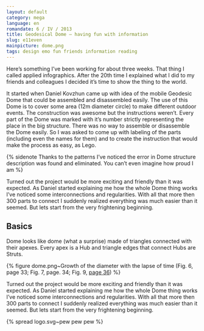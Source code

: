 ```yaml
---
layout: default
category: mega
language: en
romandate: 6 / IV / 2013
title: Geodesical Dome — having fun with information
slug: e11even
mainpicture: dome.png
tags: design emo fun friends information reading 
---
```


Here’s something I’ve been working for about three weeks. That thing I called applied infographics. After the 20th time I explained what I did to my friends and colleagues I decided it’s time to show the thing to the world.

It started when Daniel Kovzhun came up with idea of the mobile Geodesic Dome that could be assembled and disassembled easily. The use of this Dome is to cover some area (12m diameter circle) to make different outdoor events. The construction was awesome but the instructions weren’t. Every part of the Dome was marked with it’s number strictly representing the place in the big structure. There was no way to assemble or disassemble the Dome easily. So I was asked to come up with labeling of the parts (including even the names for them) and to create the instruction that would make the process as easy, as Lego.

{% sidenote Thanks to the patterns I’ve noticed the error in Dome structure description was found and eliminated. You can’t even imagine how proud I am %}

Turned out the project would be more exciting and friendly than it was expected. As Daniel started explaining me how the whole Dome thing works I’ve noticed some interconnections and regularities. With all that more then 300 parts to connect I suddenly realized everything was much easier than it seemed. But lets start from the very frightening beginning.

## Basics

Dome looks like dome (what a surprise) made of triangles connected with their apexes. Every apex is a Hub and triangle edges that connect Hubs are Struts.

{% figure dome.png~Growth of the diameter with the lapse of time (Fig. 6, page 33; Fig. 7, page. 34; Fig. 9, <a href="#">page 36</a>) %}

Turned out the project would be more exciting and friendly than it was expected. As Daniel started explaining me how the whole Dome thing works I’ve noticed some interconnections and regularities. With all that more then 300 parts to connect I suddenly realized everything was much easier than it seemed. But lets start from the very frightening beginning.

{% spread logo.svg~pew pew pew %}